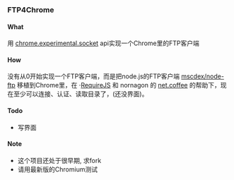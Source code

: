 ### FTP4Chrome

#### What
用 [chrome.experimental.socket](http://code.google.com/chrome/extensions/experimental.socket.html) api实现一个Chrome里的FTP客户端

#### How
没有从0开始实现一个FTP客户端，而是把node.js的FTP客户端 [mscdex/node-ftp](https://github.com/mscdex/node-ftp) 移植到Chrome里，在 ·[RequireJS](http://requirejs.org) 和 nornagon 的 [net.coffee](https://github.com/nornagon/ircv/blob/master/net.coffee) 的帮助下，现在至少可以连接、认证、读取目录了，(还没界面)。

#### Todo
* 写界面

#### Note
* 这个项目还处于很早期, 求fork
* 请用最新版的Chromium测试
